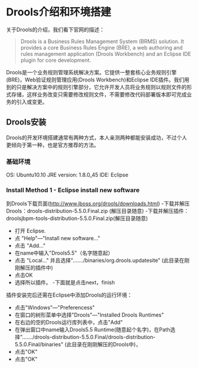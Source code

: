 # Drools介绍和环境搭建

关于Drools的介绍，我们看下官网的描述：
>Drools is a Business Rules Management System (BRMS) solution. It provides a core Business Rules Engine (BRE), a web authoring and rules management application (Drools Workbench) and an Eclipse IDE plugin for core development.

Drools是一个业务规则管理系统解决方案。它提供一整套核心业务规则引擎(BRE)，Web验证规则管理应用(Drools Workbench)和Eclipse IDE插件。我们用到的只是解决方案中的规则引擎部分，它允许开发人员将业务规则以规则文件的形式存储，这样业务改变只需要修改规则文件，不需要修改代码部署版本即可完成业务的引入或变更。

## Drools安装
Drools的开发环境搭建通常有两种方式，本人亲测两种都能安装成功，不过个人更倾向于第一种，也是官方推荐的方法。
### 基础环境
OS: Ubuntu10.10
JRE version: 1.8.0_45
IDE: Eclipse
### Install Method 1 - Eclipse install new software
到Drools下载页面(http://www.jboss.org/drools/downloads.html)
-下载并解压Drools：drools-distribution-5.5.0.Final.zip  (解压目录随意)
-下载并解压插件：droolsjbpm-tools-distribution-5.5.0.Final.zip(解压目录随意)
- 打开 Eclipse.
- 点 "Help"—"Install new software..."
- 点击 "Add..."  
- 在name中输入"Drools5.5"（名字随意起）
- 点击 "Local..." 并且选择"......./binaries/org.drools.updatesite" (此目录在刚刚解压的插件中)
- 点击OK
- 选择所以插件。
-下面就是点击next，finish
 
插件安装完后还需在Eclipse中添加Drools的运行环境：
- 点击"Windows"—"Preferencess"
- 在窗口的树形菜单中选择"Drools"—"Installed Drools Runtimes"
- 在右边的空的Drools运行库列表中，点击"Add"
- 在弹出窗口中name输入Drools5.5 Runtime(随意起个名字)，在Path选择"......./drools-distribution-5.5.0.Final/drools-distribution-5.5.0.Final/binaries" (此目录在刚刚解压的Drools中)，
- 点击"OK"
- 点击"OK"

